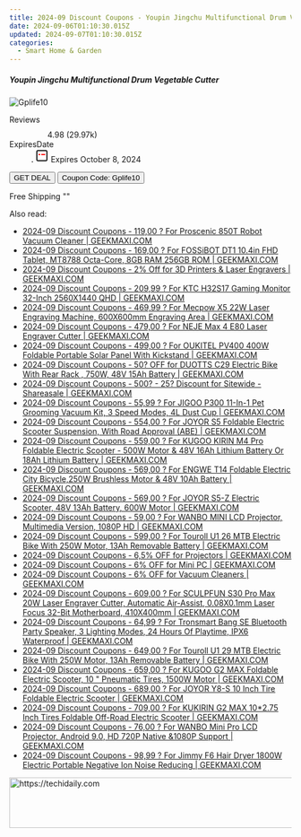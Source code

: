 ```yaml
---
title: 2024-09 Discount Coupons - Youpin Jingchu Multifunctional Drum Vegetable Cutter | Gshopper
date: 2024-09-06T01:10:30.015Z
updated: 2024-09-07T01:10:30.015Z
categories:
  - Smart Home & Garden
---
```



<div class="max-w-4xl mx-auto grid grid-cols-1 lg:max-w-5xl lg:gap-x-20 lg:grid-cols-2">
  <div class="relative p-3 col-start-1 row-start-1 flex flex-col-reverse rounded-lg bg-gradient-to-t from-black/75 via-black/0 sm:bg-none sm:row-start-2 sm:p-0 lg:row-start-1">
    <h5 class="mt-1 text-lg font-semibold text-white sm:text-slate-900 md:text-2xl dark:sm:text-white">Youpin Jingchu Multifunctional Drum Vegetable Cutter</h5>
  </div>
  
  <div class="col-start-1 col-end-3 row-start-1 grid gap-4 sm:mb-6 sm:grid-cols-4 lg:col-start-2 lg:row-span-6 lg:row-end-6 lg:mb-0 lg:gap-6">
      <img src="&quot;&quot;" onClick="javascript:window.open(decodeURIComponent('%22https%3A%2F%2Fwww.shareasale.com%2Fu.cfm%3Fd%3D1118591%26m%3D97331%26u%3D4338022%22'), '_blank');void(0);" alt="Gplife10" class="h-60 w-full rounded-lg object-cover sm:col-span-2 sm:h-52 lg:col-span-full" loading="lazy" />
    
  </div>
  <dl class="row-start-2 mt-4 flex items-center text-xs font-medium sm:row-start-3 sm:mt-1 md:mt-2.5 lg:row-start-2">
    <dt class="sr-only">Reviews</dt>
    <dd class="flex items-center text-indigo-600 dark:text-indigo-400">
      <svg width="24" height="24" fill="none" aria-hidden="true" class="mr-1 stroke-current dark:stroke-indigo-500">
        <path d="m12 5 2 5h5l-4 4 2.103 5L12 16l-5.103 3L9 14l-4-4h5l2-5Z" stroke-width="2" stroke-linecap="round" stroke-linejoin="round" />
      </svg>
      <span>4.98 <span class="font-normal text-slate-400">(29.97k)</span></span>
    </dd>
    <dt class="sr-only">ExpiresDate</dt>
    <dd class="flex items-center">
      <svg width="2" height="2" aria-hidden="true" fill="currentColor" class="mx-3 text-slate-300">
        <circle cx="1" cy="1" r="1" />
      </svg>
      <svg width="24" height="24" viewBox="0 0 24 24" fill="none" stroke="currentColor" stroke-width="2">
        <rect x="3" y="3" width="18" height="18" rx="2" fill="#fff" />
        <path d="M6 10L18 10" stroke="red" stroke-width="2" fill="none" />
        <path d="M10 6L10 18" stroke="#fff" stroke-width="2" fill="none" />
      </svg>
      Expires October 8, 2024    </dd>
  </dl>
  <div class="col-start-1 row-start-3 mt-4 self-center sm:col-start-2 sm:row-span-2 sm:row-start-2 sm:mt-0 lg:col-start-1 lg:row-start-3 lg:row-end-4 lg:mt-6">
    <button type="button" onClick="javascript:window.open(decodeURIComponent('%22https%3A%2F%2Fwww.shareasale.com%2Fu.cfm%3Fd%3D1118591%26m%3D97331%26u%3D4338022%22'), '_blank');void(0);" class="rounded-lg bg-red-600 px-3 py-2 text-sm font-medium leading-6 text-white">GET DEAL</button>
    <button type="button" onClick="javascript:window.open(decodeURIComponent('%22https%3A%2F%2Fwww.shareasale.com%2Fu.cfm%3Fd%3D1118591%26m%3D97331%26u%3D4338022%22'), '_blank');void(0);" class="border-dashed border-2 border-indigo-600 bg-green-100 text-sm leading-6 font-medium py-2 px-3 rounded-lg">Coupon Code: Gplife10</button>
  </div>
  <p class="col-start-1 mt-4 text-sm leading-6 sm:col-span-2 lg:col-span-1 lg:row-start-4 lg:mt-6 dark:text-slate-400">
    Free Shipping 
""  </p>
</div>
<span class="atpl-alsoreadstyle">Also read:</span>
<div><ul>
<li><a href="https://coupons.techidaily.com/coupon-752737-share-77450-sale/"><u>2024-09 Discount Coupons - 119,00 ? For Proscenic 850T Robot Vacuum Cleaner | GEEKMAXI.COM</u></a></li>
<li><a href="https://coupons.techidaily.com/coupon-1054313-share-77450-sale/"><u>2024-09 Discount Coupons - 169,00 ? For FOSSiBOT DT1 10.4in FHD Tablet, MT8788 Octa-Core, 8GB RAM 256GB ROM | GEEKMAXI.COM</u></a></li>
<li><a href="https://coupons.techidaily.com/coupon-1049410-share-77450-sale/"><u>2024-09 Discount Coupons - 2% Off for 3D Printers & Laser Engravers | GEEKMAXI.COM</u></a></li>
<li><a href="https://coupons.techidaily.com/coupon-1038529-share-77450-sale/"><u>2024-09 Discount Coupons - 209,99 ? For KTC H32S17 Gaming Monitor 32-Inch 2560X1440 QHD | GEEKMAXI.COM</u></a></li>
<li><a href="https://coupons.techidaily.com/coupon-1081671-share-77450-sale/"><u>2024-09 Discount Coupons - 469,99 ? For Mecpow X5 22W Laser Engraving Machine, 600X600mm Engraving Area | GEEKMAXI.COM</u></a></li>
<li><a href="https://coupons.techidaily.com/coupon-1106573-share-77450-sale/"><u>2024-09 Discount Coupons - 479,00 ? For NEJE Max 4 E80 Laser Engraver Cutter | GEEKMAXI.COM</u></a></li>
<li><a href="https://coupons.techidaily.com/coupon-1056132-share-77450-sale/"><u>2024-09 Discount Coupons - 499,00 ? For OUKITEL PV400 400W Foldable Portable Solar Panel With Kickstand | GEEKMAXI.COM</u></a></li>
<li><a href="https://coupons.techidaily.com/coupon-1112490-share-77450-sale/"><u>2024-09 Discount Coupons - 50? OFF for DUOTTS C29 Electric Bike With Rear Rack , 750W, 48V 15Ah Battery | GEEKMAXI.COM</u></a></li>
<li><a href="https://coupons.techidaily.com/coupon-761158-share-77450-sale/"><u>2024-09 Discount Coupons - 500? - 25? Discount for Sitewide - Shareasale | GEEKMAXI.COM</u></a></li>
<li><a href="https://coupons.techidaily.com/coupon-1080561-share-77450-sale/"><u>2024-09 Discount Coupons - 55,99 ? For JIGOO P300 11-In-1 Pet Grooming Vacuum Kit, 3 Speed Modes, 4L Dust Cup | GEEKMAXI.COM</u></a></li>
<li><a href="https://coupons.techidaily.com/coupon-1020432-share-77450-sale/"><u>2024-09 Discount Coupons - 554,00 ? For JOYOR S5 Foldable Electric Scooter Suspension, With Road Approval (ABE) | GEEKMAXI.COM</u></a></li>
<li><a href="https://coupons.techidaily.com/coupon-971600-share-77450-sale/"><u>2024-09 Discount Coupons - 559,00 ? For KUGOO KIRIN M4 Pro Foldable Electric Scooter - 500W Motor & 48V 16Ah Lithium Battery Or 18Ah Lithium Battery | GEEKMAXI.COM</u></a></li>
<li><a href="https://coupons.techidaily.com/coupon-1093808-share-77450-sale/"><u>2024-09 Discount Coupons - 569,00 ? For ENGWE T14 Foldable Electric City Bicycle,250W Brushless Motor & 48V 10Ah Battery | GEEKMAXI.COM</u></a></li>
<li><a href="https://coupons.techidaily.com/coupon-1106577-share-77450-sale/"><u>2024-09 Discount Coupons - 569,00 ? For JOYOR S5-Z Electric Scooter, 48V 13Ah Battery, 600W Motor | GEEKMAXI.COM</u></a></li>
<li><a href="https://coupons.techidaily.com/coupon-1099684-share-77450-sale/"><u>2024-09 Discount Coupons - 59,00 ? For WANBO MINI LCD Projector, Multimedia Version, 1080P HD | GEEKMAXI.COM</u></a></li>
<li><a href="https://coupons.techidaily.com/coupon-1106554-share-77450-sale/"><u>2024-09 Discount Coupons - 599,00 ? For Touroll U1 26 MTB Electric Bike With 250W Motor, 13Ah Removable Battery | GEEKMAXI.COM</u></a></li>
<li><a href="https://coupons.techidaily.com/coupon-1107232-share-77450-sale/"><u>2024-09 Discount Coupons - 6,5% OFF for Projectors | GEEKMAXI.COM</u></a></li>
<li><a href="https://coupons.techidaily.com/coupon-1107229-share-77450-sale/"><u>2024-09 Discount Coupons - 6% OFF for Mini PC | GEEKMAXI.COM</u></a></li>
<li><a href="https://coupons.techidaily.com/coupon-1080534-share-77450-sale/"><u>2024-09 Discount Coupons - 6% OFF for Vacuum Cleaners | GEEKMAXI.COM</u></a></li>
<li><a href="https://coupons.techidaily.com/coupon-997399-share-77450-sale/"><u>2024-09 Discount Coupons - 609,00 ? For SCULPFUN S30 Pro Max 20W Laser Engraver Cutter, Automatic Air-Assist, 0.08X0.1mm Laser Focus 32-Bit Motherboard, 410X400mm | GEEKMAXI.COM</u></a></li>
<li><a href="https://coupons.techidaily.com/coupon-985138-share-77450-sale/"><u>2024-09 Discount Coupons - 64,99 ? For Tronsmart Bang SE Bluetooth Party Speaker, 3 Lighting Modes, 24 Hours Of Playtime, IPX6 Waterproof | GEEKMAXI.COM</u></a></li>
<li><a href="https://coupons.techidaily.com/coupon-1106555-share-77450-sale/"><u>2024-09 Discount Coupons - 649,00 ? For Touroll U1 29 MTB Electric Bike With 250W Motor, 13Ah Removable Battery | GEEKMAXI.COM</u></a></li>
<li><a href="https://coupons.techidaily.com/coupon-1083522-share-77450-sale/"><u>2024-09 Discount Coupons - 659,00 ? For KUGOO G2 MAX Foldable Electric Scooter, 10 " Pneumatic Tires, 1500W Motor | GEEKMAXI.COM</u></a></li>
<li><a href="https://coupons.techidaily.com/coupon-1020426-share-77450-sale/"><u>2024-09 Discount Coupons - 689,00 ? For JOYOR Y8-S 10 Inch Tire Foldable Electric Scooter | GEEKMAXI.COM</u></a></li>
<li><a href="https://coupons.techidaily.com/coupon-1054317-share-77450-sale/"><u>2024-09 Discount Coupons - 709,00 ? For KUKIRIN G2 MAX 10*2.75 Inch Tires Foldable Off-Road Electric Scooter | GEEKMAXI.COM</u></a></li>
<li><a href="https://coupons.techidaily.com/coupon-1099687-share-77450-sale/"><u>2024-09 Discount Coupons - 76,00 ? For WANBO Mini Pro LCD Projector, Android 9.0, HD 720P Native &1080P Support | GEEKMAXI.COM</u></a></li>
<li><a href="https://coupons.techidaily.com/coupon-972262-share-77450-sale/"><u>2024-09 Discount Coupons - 98,99 ? For Jimmy F6 Hair Dryer 1800W Electric Portable Negative Ion Noise Reducing | GEEKMAXI.COM</u></a></li>
</ul></div>

<ins class="adsbygoogle"
      style="display:block"
      data-ad-client="ca-pub-7571918770474297"
      data-ad-slot="8358498916"
      data-ad-format="auto"
      data-full-width-responsive="true"></ins>
<!-- affiliate ads begin -->
<a href="https://appsumo.8odi.net/c/5597632/2123738/7443" target="_top" id="2123738">
  <img src="//a.impactradius-go.com/display-ad/7443-2123738" border="0" alt="https://techidaily.com" width="600" height="90"/>
</a>
<img height="0" width="0" src="https://appsumo.8odi.net/i/5597632/2123738/7443" style="position:absolute;visibility:hidden;" border="0" />
<!-- affiliate ads end -->